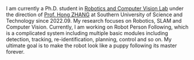I am currently a Ph.D. student in [Robotics and Computer Vision Lab](https://rcvlab.eee.sustech.edu.cn/) under the direction of [Prof. Hong ZHANG](https://scholar.google.com/citations?hl=en&user=J7UkpAIAAAAJ&view_op=list_works&sortby=pubdate) at Southern University of Science and Technology since 2022.09. My research focuses on Robotics, SLAM and Computer Vision. Currently, I am working on Robot Person Following, which is a complicated system including multiple basic modules including detection, tracking, re-identification, planning, control and so on. My ultimate goal is to make the robot look like a puppy following its master forever.